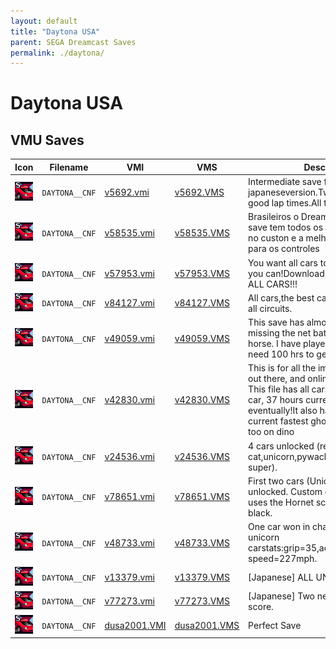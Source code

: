 ```yaml
---
layout: default
title: "Daytona USA"
parent: SEGA Dreamcast Saves
permalink: ./daytona/
---
```

# Daytona USA

## VMU Saves

| Icon | Filename | VMI | VMS | Description |
|------|----------|-----|-----|-------------|
| ![Daytona USA](../icons/DAYTONA__CNF.GIF) | `DAYTONA__CNF` | [v5692.vmi](v5692.vmi) | [v5692.VMS](v5692.VMS) | Intermediate save for the japaneseversion.Two extra cars,and good lap times.All tracksunlocked.  |
| ![Daytona USA](../icons/DAYTONA__CNF.GIF) | `DAYTONA__CNF` | [v58535.vmi](v58535.vmi) | [v58535.VMS](v58535.VMS) | Brasileiros o Dreamcast detona.Esse save tem todos os carros, cores legais no custon e a melhor configuracao para os controles  |
| ![Daytona USA](../icons/DAYTONA__CNF.GIF) | `DAYTONA__CNF` | [v57953.vmi](v57953.vmi) | [v57953.VMS](v57953.VMS) |  You want all cars to play online?Now you can!Download this save to have ALL CARS!!!  |
| ![Daytona USA](../icons/DAYTONA__CNF.GIF) | `DAYTONA__CNF` | [v84127.vmi](v84127.vmi) | [v84127.VMS](v84127.VMS) | All cars,the best calibrationcomplete, all circuits.  |
| ![Daytona USA](../icons/DAYTONA__CNF.GIF) | `DAYTONA__CNF` | [v49059.vmi](v49059.vmi) | [v49059.VMS](v49059.VMS) | This save has almost all thecars. Im missing the net battlecar and uma the horse. I have played for 67 hrs you need 100 hrs to get the net battlecar.  |
| ![Daytona USA](../icons/DAYTONA__CNF.GIF) | `DAYTONA__CNF` | [v42830.vmi](v42830.vmi) | [v42830.VMS](v42830.VMS) | This is for all the impatient begginers out there, and online competitors alike! This file has all cars except 100hours car, 37 hours currently, you'll get it eventually!It also has the nations current fastest ghost to practice with too on dino |
| ![Daytona USA](../icons/DAYTONA__CNF.GIF) | `DAYTONA__CNF` | [v24536.vmi](v24536.vmi) | [v24536.VMS](v24536.VMS) | 4 cars unlocked (red cat,unicorn,pywacket&pywacket super).  |
| ![Daytona USA](../icons/DAYTONA__CNF.GIF) | `DAYTONA__CNF` | [v78651.vmi](v78651.vmi) | [v78651.VMS](v78651.VMS) | First two cars (Unicorn and Barchetta) unlocked. Custom color 1 for each car uses the Hornet scheme, color 3 is all black.  |
| ![Daytona USA](../icons/DAYTONA__CNF.GIF) | `DAYTONA__CNF` | [v48733.vmi](v48733.vmi) | [v48733.VMS](v48733.VMS) | One car won in championship,the unicorn carstats:grip=35,accel+speed=90,max speed=227mph.  |
| ![Daytona USA](../icons/DAYTONA__CNF.GIF) | `DAYTONA__CNF` | [v13379.vmi](v13379.vmi) | [v13379.VMS](v13379.VMS) | [Japanese] ALL UNLOCKED.  |
| ![Daytona USA](../icons/DAYTONA__CNF.GIF) | `DAYTONA__CNF` | [v77273.vmi](v77273.vmi) | [v77273.VMS](v77273.VMS) | [Japanese] Two news cars and a high score.  |
| ![Daytona USA](../icons/DAYTONA__CNF.GIF) | `DAYTONA__CNF` | [dusa2001.VMI](dusa2001.VMI) | [dusa2001.VMS](dusa2001.VMS) | Perfect Save |
